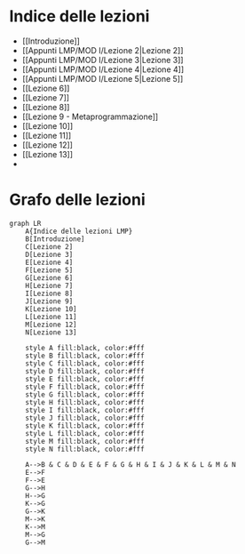 
# Indice delle lezioni

- [[Introduzione]]
- [[Appunti LMP/MOD I/Lezione 2|Lezione 2]]
- [[Appunti LMP/MOD I/Lezione 3|Lezione 3]]
- [[Appunti LMP/MOD I/Lezione 4|Lezione 4]]
- [[Appunti LMP/MOD I/Lezione 5|Lezione 5]]
- [[Lezione 6]]
- [[Lezione 7]]
- [[Lezione 8]]
- [[Lezione 9 - Metaprogrammazione]]
- [[Lezione 10]]
- [[Lezione 11]]
- [[Lezione 12]]
- [[Lezione 13]]
- 

# Grafo delle lezioni

```mermaid
graph LR
	A{Indice delle lezioni LMP}
	B[Introduzione]
	C[Lezione 2]
	D[Lezione 3]
	E[Lezione 4]
	F[Lezione 5]
	G[Lezione 6]
	H[Lezione 7]
	I[Lezione 8]
	J[Lezione 9]
	K[Lezione 10]
	L[Lezione 11]
	M[Lezione 12]
	N[Lezione 13]

	style A fill:black, color:#fff
	style B fill:black, color:#fff
	style C fill:black, color:#fff
	style D fill:black, color:#fff
	style E fill:black, color:#fff
	style F fill:black, color:#fff
	style G fill:black, color:#fff
	style H fill:black, color:#fff
	style I fill:black, color:#fff
	style J fill:black, color:#fff
	style K fill:black, color:#fff
	style L fill:black, color:#fff
	style M fill:black, color:#fff
	style N fill:black, color:#fff
	
	A-->B & C & D & E & F & G & H & I & J & K & L & M & N
	E-->F
	F-->E
	G-->H
	H-->G
	K-->G
	G-->K
	M-->K
	K-->M
	M-->G
	G-->M
```

